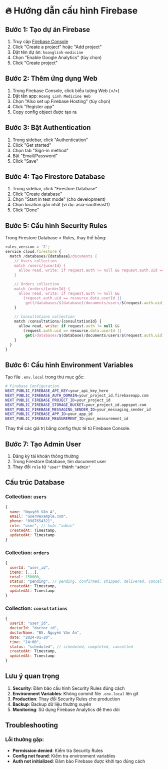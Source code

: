 # 🔥 Hướng dẫn cấu hình Firebase

## Bước 1: Tạo dự án Firebase

1. Truy cập [Firebase Console](https://console.firebase.google.com/)
2. Click "Create a project" hoặc "Add project"
3. Đặt tên dự án: `hoanglinh-medicine`
4. Chọn "Enable Google Analytics" (tùy chọn)
5. Click "Create project"

## Bước 2: Thêm ứng dụng Web

1. Trong Firebase Console, click biểu tượng Web (</>)
2. Đặt tên app: `Hoang Linh Medicine Web`
3. Chọn "Also set up Firebase Hosting" (tùy chọn)
4. Click "Register app"
5. Copy config object được tạo ra

## Bước 3: Bật Authentication

1. Trong sidebar, click "Authentication"
2. Click "Get started"
3. Chọn tab "Sign-in method"
4. Bật "Email/Password"
5. Click "Save"

## Bước 4: Tạo Firestore Database

1. Trong sidebar, click "Firestore Database"
2. Click "Create database"
3. Chọn "Start in test mode" (cho development)
4. Chọn location gần nhất (ví dụ: asia-southeast1)
5. Click "Done"

## Bước 5: Cấu hình Security Rules

Trong Firestore Database > Rules, thay thế bằng:

```javascript
rules_version = '2';
service cloud.firestore {
  match /databases/{database}/documents {
    // Users collection
    match /users/{userId} {
      allow read, write: if request.auth != null && request.auth.uid == userId;
    }
    
    // Orders collection
    match /orders/{orderId} {
      allow read, write: if request.auth != null && 
        (request.auth.uid == resource.data.userId || 
         get(/databases/$(database)/documents/users/$(request.auth.uid)).data.role == 'admin');
    }
    
    // Consultations collection
    match /consultations/{consultationId} {
      allow read, write: if request.auth != null && 
        (request.auth.uid == resource.data.userId || 
         get(/databases/$(database)/documents/users/$(request.auth.uid)).data.role == 'admin');
    }
  }
}
```

## Bước 6: Cấu hình Environment Variables

Tạo file `.env.local` trong thư mục gốc:

```bash
# Firebase Configuration
NEXT_PUBLIC_FIREBASE_API_KEY=your_api_key_here
NEXT_PUBLIC_FIREBASE_AUTH_DOMAIN=your_project_id.firebaseapp.com
NEXT_PUBLIC_FIREBASE_PROJECT_ID=your_project_id
NEXT_PUBLIC_FIREBASE_STORAGE_BUCKET=your_project_id.appspot.com
NEXT_PUBLIC_FIREBASE_MESSAGING_SENDER_ID=your_messaging_sender_id
NEXT_PUBLIC_FIREBASE_APP_ID=your_app_id
NEXT_PUBLIC_FIREBASE_MEASUREMENT_ID=your_measurement_id
```

Thay thế các giá trị bằng config thực tế từ Firebase Console.

## Bước 7: Tạo Admin User

1. Đăng ký tài khoản thông thường
2. Trong Firestore Database, tìm document user
3. Thay đổi `role` từ `"user"` thành `"admin"`

## Cấu trúc Database

### Collection: `users`
```javascript
{
  name: "Nguyễn Văn A",
  email: "user@example.com",
  phone: "0987654321",
  role: "user", // hoặc "admin"
  createdAt: Timestamp,
  updatedAt: Timestamp
}
```

### Collection: `orders`
```javascript
{
  userId: "user_id",
  items: [...],
  total: 150000,
  status: "pending", // pending, confirmed, shipped, delivered, cancelled
  createdAt: Timestamp,
  updatedAt: Timestamp
}
```

### Collection: `consultations`
```javascript
{
  userId: "user_id",
  doctorId: "doctor_id",
  doctorName: "BS. Nguyễn Văn An",
  date: "2024-01-20",
  time: "14:00",
  status: "scheduled", // scheduled, completed, cancelled
  createdAt: Timestamp,
  updatedAt: Timestamp
}
```

## Lưu ý quan trọng

1. **Security**: Đảm bảo cấu hình Security Rules đúng cách
2. **Environment Variables**: Không commit file `.env.local` lên git
3. **Production**: Thay đổi Security Rules cho production
4. **Backup**: Backup dữ liệu thường xuyên
5. **Monitoring**: Sử dụng Firebase Analytics để theo dõi

## Troubleshooting

### Lỗi thường gặp:
- **Permission denied**: Kiểm tra Security Rules
- **Config not found**: Kiểm tra environment variables
- **Auth not initialized**: Đảm bảo Firebase được khởi tạo đúng cách 